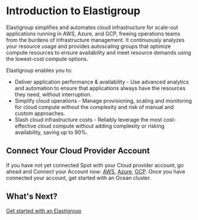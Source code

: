 # Introduction to Elastigroup

Elastigroup simplifies and automates cloud infrastructure for scale-out applications running in AWS, Azure, and GCP, freeing operations teams from the burdens of infrastructure management. It continuously analyzes your resource usage and provides autoscaling groups that optimize compute resources to ensure availability and meet resource demands using the lowest-cost compute options.

Elastigroup enables you to:

- Deliver application performance & availability - Use advanced analytics and automation to ensure that applications always have the resources they need, without interruption.
- Simplify cloud operations - Manage provisioning, scaling and monitoring for cloud compute without the complexity and risk of manual and custom approaches.
- Slash cloud infrastructure costs - Reliably leverage the most cost-effective cloud compute without adding complexity or risking availability, saving up to 90%.

## Connect Your Cloud Provider Account

If you have not yet connected Spot with your Cloud provider account, go ahead and Connect your Account now: [AWS](connect-your-cloud-provider/aws-account), [Azure](connect-your-cloud-provider/azure-account), [GCP](connect-your-cloud-provider/gcp-project). Once you have connected your account, get started with an Ocean cluster.

## What's Next?

[Get started with an Elastigroup](elastigroup/getting-started/)
